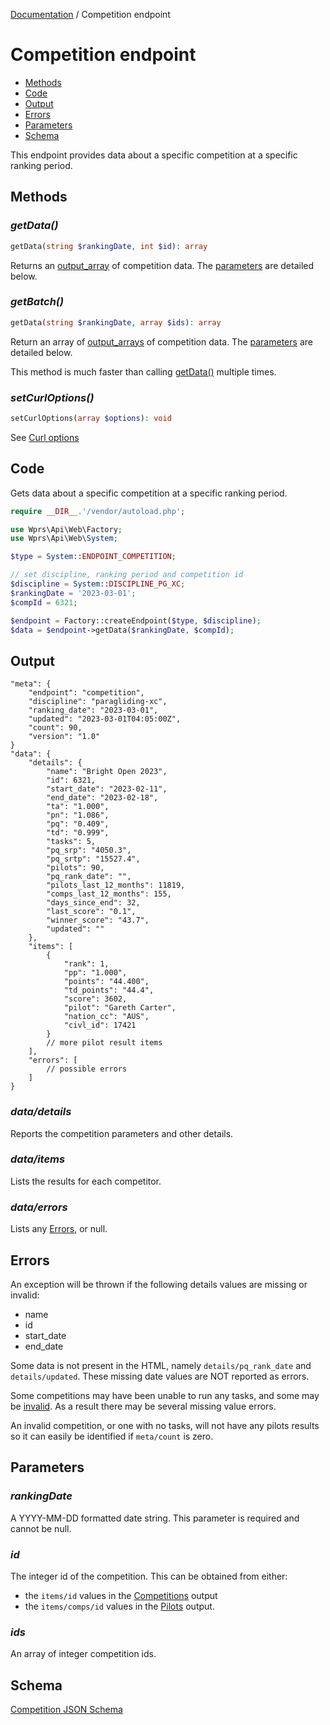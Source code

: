 [Documentation][docs] / Competition endpoint

# Competition endpoint

* [Methods](#methods)
* [Code](#code)
* [Output](#output)
* [Errors](#errors)
* [Parameters](#parameters)
* [Schema](#schema)

This endpoint provides data about a specific competition at a specific ranking period.

## Methods

### _getData()_

```php
getData(string $rankingDate, int $id): array
```

Returns an [output_array][output] of competition data. The [parameters](#parameters) are detailed
below.

### _getBatch()_

```php
getData(string $rankingDate, array $ids): array
```

Return an array of [output_arrays][output] of competition data. The [parameters](#parameters) are
detailed below.

This method is much faster than calling [getData()](#getdata) multiple times.

### _setCurlOptions()_

```php
setCurlOptions(array $options): void
```

See [Curl options][options]

## Code

Gets data about a specific competition at a specific ranking period.

```php
require __DIR__.'/vendor/autoload.php';

use Wprs\Api\Web\Factory;
use Wprs\Api\Web\System;

$type = System::ENDPOINT_COMPETITION;

// set discipline, ranking period and competition id
$discipline = System::DISCIPLINE_PG_XC;
$rankingDate = '2023-03-01';
$compId = 6321;

$endpoint = Factory::createEndpoint($type, $discipline);
$data = $endpoint->getData($rankingDate, $compId);
```

## Output

```jsonc
"meta": {
    "endpoint": "competition",
    "discipline": "paragliding-xc",
    "ranking_date": "2023-03-01",
    "updated": "2023-03-01T04:05:00Z",
    "count": 90,
    "version": "1.0"
}
"data": {
    "details": {
        "name": "Bright Open 2023",
        "id": 6321,
        "start_date": "2023-02-11",
        "end_date": "2023-02-18",
        "ta": "1.000",
        "pn": "1.086",
        "pq": "0.409",
        "td": "0.999",
        "tasks": 5,
        "pq_srp": "4050.3",
        "pq_srtp": "15527.4",
        "pilots": 90,
        "pq_rank_date": "",
        "pilots_last_12_months": 11819,
        "comps_last_12_months": 155,
        "days_since_end": 32,
        "last_score": "0.1",
        "winner_score": "43.7",
        "updated": ""
    },
    "items": [
        {
            "rank": 1,
            "pp": "1.000",
            "points": "44.400",
            "td_points": "44.4",
            "score": 3602,
            "pilot": "Gareth Carter",
            "nation_cc": "AUS",
            "civl_id": 17421
        }
        // more pilot result items
    ],
    "errors": [
        // possible errors
    ]
}
```

### _data/details_
Reports the competition parameters and other details.

### _data/items_
Lists the results for each competitor.

### _data/errors_
Lists any [Errors](#errors), or null.

## Errors

An exception will be thrown if the following details values are missing or invalid:

* name
* id
* start_date
* end_date

Some data is not present in the HTML, namely `details/pq_rank_date` and `details/updated`. These
missing date values are NOT reported as errors.

Some competitions may have been unable to run any tasks, and some may be [invalid][comps-invalid].
As a result there may be several missing value errors.

An invalid competition, or one with no tasks, will not have any pilots results so it can easily be
identified if `meta/count` is zero.

## Parameters

### _rankingDate_
A YYYY-MM-DD formatted date string. This parameter is required and cannot be null.

### _id_
The integer id of the competition. This can be obtained from either:

* the `items/id` values in the [Competitions][comps-output] output
* the `items/comps/id` values in the [Pilots][pilots-output] output.

### _ids_
An array of integer competition ids.

## Schema

[Competition JSON Schema](../res/competition-schema.json)

[docs]: 00-intro.md
[options]: 00-intro.md#curl-options
[output]: output.md#output-data
[comps-invalid]: competitions.md#invalid-competitions
[comps-output]: competitions.md#output
[pilots-output]: pilots.md#output
